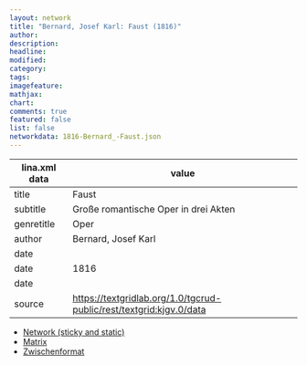 ```yaml
---
layout: network
title: "Bernard, Josef Karl: Faust (1816)"
author:
description:
headline:
modified:
category:
tags:
imagefeature: 
mathjax: 
chart: 
comments: true
featured: false
list: false
networkdata: 1816-Bernard_-Faust.json
---
```

lina.xml data  | value
------------- | -------------
title|Faust
subtitle|Große romantische Oper in drei Akten
genretitle|Oper
author|Bernard, Josef Karl
date|
date|1816
date|
source|https://textgridlab.org/1.0/tgcrud-public/rest/textgrid:kjgv.0/data


* [Network (sticky and static)](/network242)
* [Matrix](/matrix242)
* [Zwischenformat](/lina242 )
